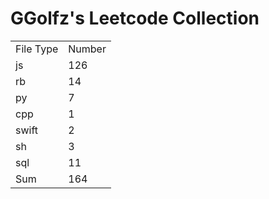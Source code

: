 # GGolfz's Leetcode Collection

<table><tr><td>File Type</td><td>Number</td></tr><tr><td>js</td><td>126</td></tr><tr><td>rb</td><td>14</td></tr><tr><td>py</td><td>7</td></tr><tr><td>cpp</td><td>1</td></tr><tr><td>swift</td><td>2</td></tr><tr><td>sh</td><td>3</td></tr><tr><td>sql</td><td>11</td></tr><tr><td>Sum</td><td>164</td></tr></table>